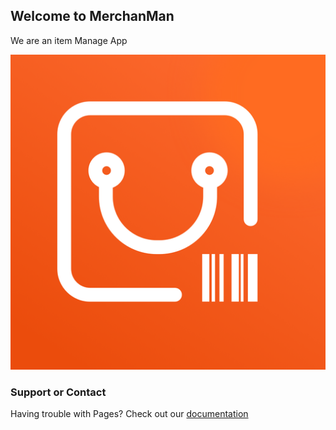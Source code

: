 ## Welcome to MerchanMan

We are an item Manage App
<p align="center" >
    <img src="./assets/img/merchanMan.png">
</p>

### Support or Contact

Having trouble with Pages? Check out our [documentation](https://ben-kenobi.github.io/MerchanMan/) 

